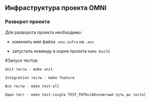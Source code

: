 ## Инфраструктура проекта OMNI

### Разворот проекта

Для разворота проекта необходимо:

- изменить имя файла `.env.infra` на `.env`

- запустить команду в корне проекта `make build`

#Запуск тестов:
   
    Unit тесты - make unit
    
    Integration тесты - make feature
    
    Все тесты - make test-all
   
    Один тест - make test-single TEST_PATH=[Абсолютный путь до теста]